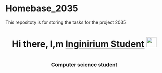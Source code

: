 
# Homebase_2035
This repositoty is for storing the tasks for the project 2035
<h1 align="center">Hi there, I,m <a href="https://inginirium.ru/" target="_blank">Inginirium Student</a>
<img src="https://emojis.wiki/thumbs/emojis/thinking-face.webp" height="32"/><h1>
<h3 align="center">Computer science student</h3>
